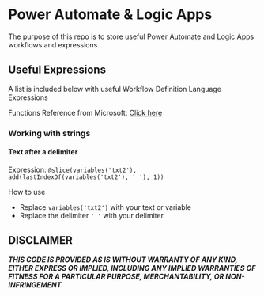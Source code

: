 # Power Automate & Logic Apps
The purpose of this repo is to store useful Power Automate and Logic Apps workflows and expressions

## Useful Expressions
A list is included below with useful Workflow Definition Language Expressions

Functions Reference from Microsoft: [Click here](https://docs.microsoft.com/en-us/azure/logic-apps/workflow-definition-language-functions-reference) 

### Working with strings

#### Text after a delimiter

Expression: `@slice(variables('txt2'), add(lastIndexOf(variables('txt2'), ' '), 1))`

How to use
- Replace `variables('txt2')` with your text or variable
- Replace the delimiter `' '` with your delimiter.

## DISCLAIMER
*__THIS CODE IS PROVIDED AS IS WITHOUT WARRANTY OF ANY KIND, EITHER EXPRESS OR IMPLIED, INCLUDING ANY IMPLIED WARRANTIES OF FITNESS FOR A PARTICULAR PURPOSE, MERCHANTABILITY, OR NON-INFRINGEMENT.__*

